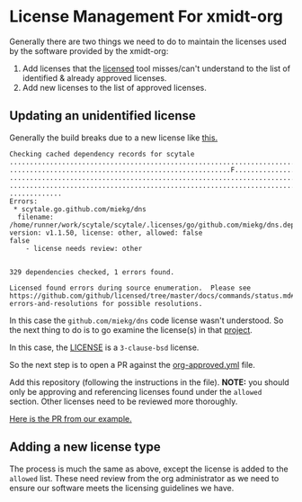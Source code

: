 # License Management For xmidt-org

Generally there are two things we need to do to maintain the licenses used by
the software provided by the xmidt-org:

1. Add licenses that the [licensed](https://github.com/github/licensed) tool
   misses/can't understand to the list of identified & already approved licenses.
2. Add new licenses to the list of approved licenses.

## Updating an unidentified license

Generally the build breaks due to a new license like [this.](https://github.com/xmidt-org/scytale/runs/8076991426?check_suite_focus=true#step:9:12)

```
Checking cached dependency records for scytale
...............................................................................
.......................................................F.......................
...............................................................................
...............................................................................
.............
Errors:
 * scytale.go.github.com/miekg/dns
  filename: /home/runner/work/scytale/scytale/.licenses/go/github.com/miekg/dns.dep.yml, version: v1.1.50, license: other, allowed: false
false
    - license needs review: other


329 dependencies checked, 1 errors found.

Licensed found errors during source enumeration.  Please see https://github.com/github/licensed/tree/master/docs/commands/status.md#status-errors-and-resolutions for possible resolutions.
```

In this case the `github.com/miekg/dns` code license wasn't understood.  So the
next thing to do is to go examine the license(s) in that [project](https://github.com/miekg/dns).

In this case, the [LICENSE](https://github.com/miekg/dns/blob/master/LICENSE) is
a `3-clause-bsd` license.

So the next step is to open a PR against the [org-approved.yml](https://github.com/xmidt-org/.github/blob/main/licensing/org-approved.yml) file.

Add this repository (following the instructions in the file).  **NOTE:** you should only be
approving and referencing licenses found under the `allowed` section.  Other licenses
need to be reviewed more thoroughly.

[Here is the PR from our example.](https://github.com/xmidt-org/.github/compare/add-license?expand=1)

## Adding a new license type

The process is much the same as above, except the license is added to the `allowed`
list.  These need review from the org administrator as we need to ensure our
software meets the licensing guidelines we have.
